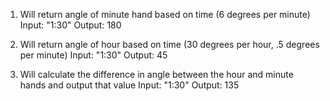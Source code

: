 1. Will return angle of minute hand based on time (6 degrees per minute)
Input: "1:30"
Output: 180

2. Will return angle of hour based on time (30 degrees per hour, .5 degrees per minute)
Input: "1:30"
Output: 45

3. Will calculate the difference in angle between the hour and minute hands and output that value
Input: "1:30"
Output: 135
